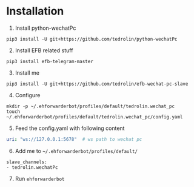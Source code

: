 # Installation
1. Install python-wechatPc
```
pip3 install -U git+https://github.com/tedrolin/python-wechatPc
```

2. Install EFB related stuff
```commandline
pip3 install efb-telegram-master
```

3. Install me
```
pip3 install -U git+https://github.com/tedrolin/efb-wechat-pc-slave
```

4. Configure
```
mkdir -p ~/.ehforwarderbot/profiles/default/tedrolin.wechat_pc
touch ~/.ehforwarderbot/profiles/default/tedrolin.wechat_pc/config.yaml
```

5. Feed the config.yaml with following content
```yaml
uri: "ws://127.0.0.1:5678"  # ws path to wechat pc 
```

6. Add me to `~/.ehforwarderbot/profiles/default/`
```
slave_channels:
- tedrolin.wechatPc
```

7. Run `ehforwarderbot`